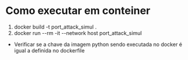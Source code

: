# Como executar em conteiner
1. docker build -t port_attack_simul .
2. docker run --rm -it --network host port_attack_simul

- Verificar se a chave da imagem python sendo executada no docker é igual a definida no dockerfile

